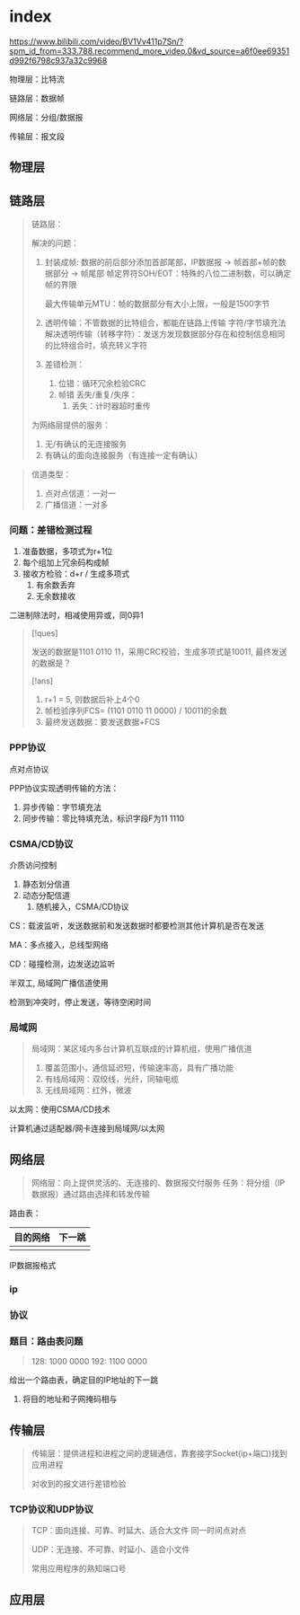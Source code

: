 

# index

https://www.bilibili.com/video/BV1Vv411p7Sn/?spm_id_from=333.788.recommend_more_video.0&vd_source=a6f0ee69351d992f6798c937a32c9968



物理层：比特流

链路层：数据帧

网络层：分组/数据报

传输层：报文段



## 物理层



## 链路层

> 链路层：
>
> 解决的问题：
>
> 1. 封装成帧: 数据的前后部分添加首部尾部，IP数据报 → 帧首部+帧的数据部分 → 帧尾部
>     帧定界符SOH/EOT：特殊的八位二进制数，可以确定帧的界限
>
>     最大传输单元MTU：帧的数据部分有大小上限，一般是1500字节
>
> 2. 透明传输：不管数据的比特组合，都能在链路上传输
>     字符/字节填充法解决透明传输（转移字符）：发送方发现数据部分存在和控制信息相同的比特组合时，填充转义字符
>
> 3. 差错检测：
>
>     1. 位错：循环冗余检验CRC
>     2. 帧错 丢失/重复/失序：
>         1. 丢失：计时器超时重传
>
> 为网络层提供的服务：
>
> 1. 无/有确认的无连接服务
> 2. 有确认的面向连接服务（有连接一定有确认）



> 信道类型：
>
> 1. 点对点信道：一对一
> 2. 广播信道：一对多

### 问题：差错检测过程

1. 准备数据，多项式为r+1位
2. 每个组加上冗余码构成帧
3. 接收方检验：d+r / 生成多项式
    1. 有余数丢弃
    2. 无余数接收

二进制除法时，相减使用异或，同0异1

> [!ques]
>
> 发送的数据是1101 0110 11，采用CRC校验，生成多项式是10011, 最终发送的数据是？
>
> [!ans]
>
> 1. r+1 = 5, 则数据后补上4个0
> 2. 帧检验序列FCS= (1101 0110 11 0000) / 10011的余数
> 3. 最终发送数据：要发送数据+FCS



### PPP协议

点对点协议

PPP协议实现透明传输的方法：

1. 异步传输：字节填充法
2. 同步传输：零比特填充法，标识字段F为11 1110

### CSMA/CD协议

介质访问控制

1. 静态划分信道
2. 动态分配信道
    1. 随机接入，CSMA/CD协议

CS：载波监听，发送数据前和发送数据时都要检测其他计算机是否在发送

MA：多点接入，总线型网络

CD：碰撞检测，边发送边监听

半双工, 局域网广播信道使用

检测到冲突时，停止发送，等待空闲时间



### 局域网

> 局域网：某区域内多台计算机互联成的计算机组，使用广播信道
>
> 1. 覆盖范围小，通信延迟短，传输速率高，具有广播功能
> 2. 有线局域网：双绞线，光纤，同轴电缆
> 3. 无线局域网：红外，微波

以太网：使用CSMA/CD技术

计算机通过适配器/网卡连接到局域网/以太网

## 网络层

> 网络层：向上提供灵活的、无连接的、数据报交付服务
> 任务：将分组（IP数据报）通过路由选择和转发传输

路由表：

| 目的网络 | 下一跳 |
| -------- | ------ |
|          |        |

IP数据报格式



### ip

### 协议

### 题目：路由表问题

> 128: 1000 0000
> 192: 1100 0000

给出一个路由表，确定目的IP地址的下一跳

1. 将目的地址和子网掩码相与

## 传输层

> 传输层：提供进程和进程之间的逻辑通信，靠套接字Socket(ip+端口)找到应用进程
>
> 对收到的报文进行差错检验
>
> 

### TCP协议和UDP协议

> TCP：面向连接、可靠、时延大、适合大文件
> 同一时间点对点
>
> UDP：无连接、不可靠、时延小、适合小文件
>
> 常用应用程序的熟知端口号



## 应用层